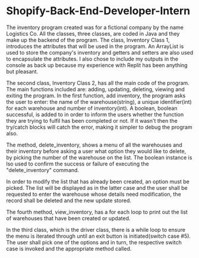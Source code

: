 # Shopify-Back-End-Developer-Intern
The inventory program created was for a fictional company by the name Logistics Co. All the classes, three classes, are coded in Java and they make up the backend of the program. The class, Inventory Class 1, introduces the attributes that will be used in the program.  An ArrayList is used to store the company's inventory and getters and setters are also used to encapsulate the attributes. I also chose to include my outputs in the console as back up because my experience with Replit has been anything but pleasant.

The second class, Inventory Class 2, has all the main code of the program. The main functions included are: adding, updating, deleting, viewing and exiting the program.
In the first function, add inventory, the program asks the user to enter: the name of the warehouse(string), a unique identifier(int) for each warehouse and number of inventory(int). A boolean, boolean successful, is added to in order to inform the users whether the function they are trying to fulfil has been completed or not. If it wasn't then the try/catch blocks will catch the error, making it simpler to debug the program also. 

The method, delete_inventory, shows a menu of all the warehouses and their inventory before asking a user what option they would like to delete, by picking the number of the warehouse on the list. The boolean instance is lso used to confirm the success or failure of executing the "delete_inventory" command. 

In order to modify the list that has already been created, an option must be picked. The list will be displayed as in the latter case and the user shall be requested to enter the warehouse whose details need modification, the record shall be deleted and the new update stored. 

The fourth method, view_inventory, has a for each loop to print out the list of warehouses that have been created or updated. 

In the third class, which is the driver class, there is a while loop to ensure the menu is iterated through until an exit button is initiated(switch case #5). The user shall pick one of the options and in turn, the respective switch case is invoked and the appropriate method called. 

